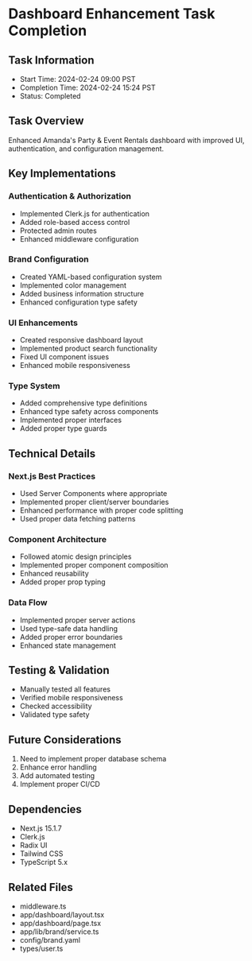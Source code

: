 # Dashboard Enhancement Task Completion

## Task Information
- Start Time: 2024-02-24 09:00 PST
- Completion Time: 2024-02-24 15:24 PST
- Status: Completed

## Task Overview
Enhanced Amanda's Party & Event Rentals dashboard with improved UI, authentication, and configuration management.

## Key Implementations

### Authentication & Authorization
- Implemented Clerk.js for authentication
- Added role-based access control
- Protected admin routes
- Enhanced middleware configuration

### Brand Configuration
- Created YAML-based configuration system
- Implemented color management
- Added business information structure
- Enhanced configuration type safety

### UI Enhancements
- Created responsive dashboard layout
- Implemented product search functionality
- Fixed UI component issues
- Enhanced mobile responsiveness

### Type System
- Added comprehensive type definitions
- Enhanced type safety across components
- Implemented proper interfaces
- Added proper type guards

## Technical Details

### Next.js Best Practices
- Used Server Components where appropriate
- Implemented proper client/server boundaries
- Enhanced performance with proper code splitting
- Used proper data fetching patterns

### Component Architecture
- Followed atomic design principles
- Implemented proper component composition
- Enhanced reusability
- Added proper prop typing

### Data Flow
- Implemented proper server actions
- Used type-safe data handling
- Added proper error boundaries
- Enhanced state management

## Testing & Validation
- Manually tested all features
- Verified mobile responsiveness
- Checked accessibility
- Validated type safety

## Future Considerations
1. Need to implement proper database schema
2. Enhance error handling
3. Add automated testing
4. Implement proper CI/CD

## Dependencies
- Next.js 15.1.7
- Clerk.js
- Radix UI
- Tailwind CSS
- TypeScript 5.x

## Related Files
- middleware.ts
- app/dashboard/layout.tsx
- app/dashboard/page.tsx
- app/lib/brand/service.ts
- config/brand.yaml
- types/user.ts 